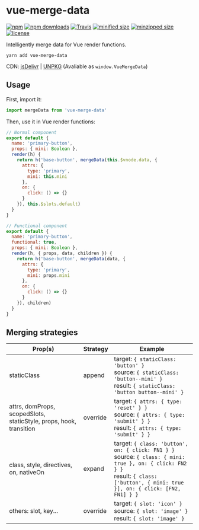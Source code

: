 # vue-merge-data

[![npm](https://img.shields.io/npm/v/vue-merge-data.svg?style=for-the-badge)](https://npm.im/vue-merge-data)
[![npm downloads](https://img.shields.io/npm/dt/vue-merge-data.svg?style=for-the-badge)](https://npm.im/vue-merge-data)
[![Travis](https://img.shields.io/travis/fjc0k/vue-merge-data.svg?style=for-the-badge)](https://travis-ci.org/fjc0k/vue-merge-data)
[![minified size](https://img.shields.io/badge/minified%20size-886%20B-blue.svg?MIN&style=for-the-badge)](https://github.com/fjc0k/vue-merge-data/blob/master/dist/vue-merge-data.min.js)
[![minzipped size](https://img.shields.io/badge/minzipped%20size-517%20B-blue.svg?MZIP&style=for-the-badge)](https://github.com/fjc0k/vue-merge-data/blob/master/dist/vue-merge-data.min.js)
[![license](https://img.shields.io/github/license/fjc0k/vue-merge-data.svg?style=for-the-badge)](https://github.com/fjc0k/vue-merge-data/blob/master/LICENSE)


Intelligently merge data for Vue render functions.

```shell
yarn add vue-merge-data
```

CDN: [jsDelivr](//www.jsdelivr.com/package/npm/vue-merge-data) | [UNPKG](//unpkg.com/vue-merge-data/) (Avaliable as `window.VueMergeData`)


## Usage

First, import it:

```javascript
import mergeData from 'vue-merge-data'
```

Then, use it in Vue render functions:

```javascript
// Normal component
export default {
  name: 'primary-button',
  props: { mini: Boolean },
  render(h) {
    return h('base-button', mergeData(this.$vnode.data, {
      attrs: {
        type: 'primary',
        mini: this.mini
      },
      on: {
        click: () => {}
      }
    }), this.$slots.default)
  }
}

// Functional component
export default {
  name: 'primary-button',
  functional: true,
  props: { mini: Boolean },
  render(h, { props, data, children }) {
    return h('base-button', mergeData(data, {
      attrs: {
        type: 'primary',
        mini: props.mini
      },
      on: {
        click: () => {}
      }
    }), children)
  }
}
```


## Merging strategies

Prop(s) | Strategy | Example
--|--|---
staticClass | append | target: `{ staticClass: 'button' }`<br />source: `{ staticClass: 'button--mini' }`<br />result: `{ staticClass: 'button button--mini' }`
attrs, domProps, scopedSlots, staticStyle, props, hook, transition | override | target: `{ attrs: { type: 'reset' } }`<br />source: `{ attrs: { type: 'submit' } }`<br />result: `{ attrs: { type: 'submit' } }`
class, style, directives, on, nativeOn | expand | target: `{ class: 'button', on: { click: FN1 } }`<br />source: `{ class: { mini: true }, on: { click: FN2 } }`<br />result: `{ class: ['button', { mini: true }], on: { click: [FN2, FN1] } }`
others: slot, key... | override | target: `{ slot: 'icon' }`<br />source: `{ slot: 'image' }`<br />result: `{ slot: 'image' }`
